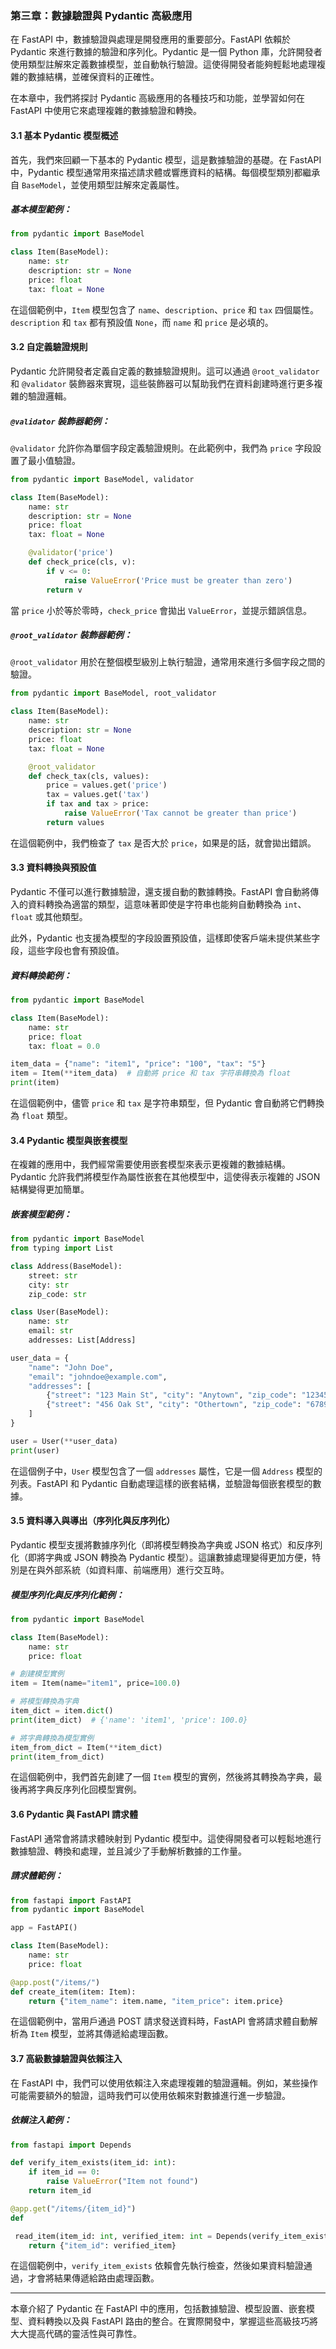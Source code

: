 ### 第三章：數據驗證與 Pydantic 高級應用

在 FastAPI 中，數據驗證與處理是開發應用的重要部分。FastAPI 依賴於 Pydantic 來進行數據的驗證和序列化。Pydantic 是一個 Python 庫，允許開發者使用類型註解來定義數據模型，並自動執行驗證。這使得開發者能夠輕鬆地處理複雜的數據結構，並確保資料的正確性。

在本章中，我們將探討 Pydantic 高級應用的各種技巧和功能，並學習如何在 FastAPI 中使用它來處理複雜的數據驗證和轉換。

#### 3.1 基本 Pydantic 模型概述

首先，我們來回顧一下基本的 Pydantic 模型，這是數據驗證的基礎。在 FastAPI 中，Pydantic 模型通常用來描述請求體或響應資料的結構。每個模型類別都繼承自 `BaseModel`，並使用類型註解來定義屬性。

##### 基本模型範例：
```python
from pydantic import BaseModel

class Item(BaseModel):
    name: str
    description: str = None
    price: float
    tax: float = None
```

在這個範例中，`Item` 模型包含了 `name`、`description`、`price` 和 `tax` 四個屬性。`description` 和 `tax` 都有預設值 `None`，而 `name` 和 `price` 是必填的。

#### 3.2 自定義驗證規則

Pydantic 允許開發者定義自定義的數據驗證規則。這可以通過 `@root_validator` 和 `@validator` 裝飾器來實現，這些裝飾器可以幫助我們在資料創建時進行更多複雜的驗證邏輯。

##### `@validator` 裝飾器範例：
`@validator` 允許你為單個字段定義驗證規則。在此範例中，我們為 `price` 字段設置了最小值驗證。

```python
from pydantic import BaseModel, validator

class Item(BaseModel):
    name: str
    description: str = None
    price: float
    tax: float = None

    @validator('price')
    def check_price(cls, v):
        if v <= 0:
            raise ValueError('Price must be greater than zero')
        return v
```

當 `price` 小於等於零時，`check_price` 會拋出 `ValueError`，並提示錯誤信息。

##### `@root_validator` 裝飾器範例：
`@root_validator` 用於在整個模型級別上執行驗證，通常用來進行多個字段之間的驗證。

```python
from pydantic import BaseModel, root_validator

class Item(BaseModel):
    name: str
    description: str = None
    price: float
    tax: float = None

    @root_validator
    def check_tax(cls, values):
        price = values.get('price')
        tax = values.get('tax')
        if tax and tax > price:
            raise ValueError('Tax cannot be greater than price')
        return values
```

在這個範例中，我們檢查了 `tax` 是否大於 `price`，如果是的話，就會拋出錯誤。

#### 3.3 資料轉換與預設值

Pydantic 不僅可以進行數據驗證，還支援自動的數據轉換。FastAPI 會自動將傳入的資料轉換為適當的類型，這意味著即使是字符串也能夠自動轉換為 `int`、`float` 或其他類型。

此外，Pydantic 也支援為模型的字段設置預設值，這樣即使客戶端未提供某些字段，這些字段也會有預設值。

##### 資料轉換範例：
```python
from pydantic import BaseModel

class Item(BaseModel):
    name: str
    price: float
    tax: float = 0.0

item_data = {"name": "item1", "price": "100", "tax": "5"}
item = Item(**item_data)  # 自動將 price 和 tax 字符串轉換為 float
print(item)
```

在這個範例中，儘管 `price` 和 `tax` 是字符串類型，但 Pydantic 會自動將它們轉換為 `float` 類型。

#### 3.4 Pydantic 模型與嵌套模型

在複雜的應用中，我們經常需要使用嵌套模型來表示更複雜的數據結構。Pydantic 允許我們將模型作為屬性嵌套在其他模型中，這使得表示複雜的 JSON 結構變得更加簡單。

##### 嵌套模型範例：
```python
from pydantic import BaseModel
from typing import List

class Address(BaseModel):
    street: str
    city: str
    zip_code: str

class User(BaseModel):
    name: str
    email: str
    addresses: List[Address]

user_data = {
    "name": "John Doe",
    "email": "johndoe@example.com",
    "addresses": [
        {"street": "123 Main St", "city": "Anytown", "zip_code": "12345"},
        {"street": "456 Oak St", "city": "Othertown", "zip_code": "67890"}
    ]
}

user = User(**user_data)
print(user)
```

在這個例子中，`User` 模型包含了一個 `addresses` 屬性，它是一個 `Address` 模型的列表。FastAPI 和 Pydantic 自動處理這樣的嵌套結構，並驗證每個嵌套模型的數據。

#### 3.5 資料導入與導出（序列化與反序列化）

Pydantic 模型支援將數據序列化（即將模型轉換為字典或 JSON 格式）和反序列化（即將字典或 JSON 轉換為 Pydantic 模型）。這讓數據處理變得更加方便，特別是在與外部系統（如資料庫、前端應用）進行交互時。

##### 模型序列化與反序列化範例：
```python
from pydantic import BaseModel

class Item(BaseModel):
    name: str
    price: float

# 創建模型實例
item = Item(name="item1", price=100.0)

# 將模型轉換為字典
item_dict = item.dict()
print(item_dict)  # {'name': 'item1', 'price': 100.0}

# 將字典轉換為模型實例
item_from_dict = Item(**item_dict)
print(item_from_dict)
```

在這個範例中，我們首先創建了一個 `Item` 模型的實例，然後將其轉換為字典，最後再將字典反序列化回模型實例。

#### 3.6 Pydantic 與 FastAPI 請求體

FastAPI 通常會將請求體映射到 Pydantic 模型中。這使得開發者可以輕鬆地進行數據驗證、轉換和處理，並且減少了手動解析數據的工作量。

##### 請求體範例：
```python
from fastapi import FastAPI
from pydantic import BaseModel

app = FastAPI()

class Item(BaseModel):
    name: str
    price: float

@app.post("/items/")
def create_item(item: Item):
    return {"item_name": item.name, "item_price": item.price}
```

在這個範例中，當用戶通過 POST 請求發送資料時，FastAPI 會將請求體自動解析為 `Item` 模型，並將其傳遞給處理函數。

#### 3.7 高級數據驗證與依賴注入

在 FastAPI 中，我們可以使用依賴注入來處理複雜的驗證邏輯。例如，某些操作可能需要額外的驗證，這時我們可以使用依賴來對數據進行進一步驗證。

##### 依賴注入範例：
```python
from fastapi import Depends

def verify_item_exists(item_id: int):
    if item_id == 0:
        raise ValueError("Item not found")
    return item_id

@app.get("/items/{item_id}")
def

 read_item(item_id: int, verified_item: int = Depends(verify_item_exists)):
    return {"item_id": verified_item}
```

在這個範例中，`verify_item_exists` 依賴會先執行檢查，然後如果資料驗證通過，才會將結果傳遞給路由處理函數。

---

本章介紹了 Pydantic 在 FastAPI 中的應用，包括數據驗證、模型設置、嵌套模型、資料轉換以及與 FastAPI 路由的整合。在實際開發中，掌握這些高級技巧將大大提高代碼的靈活性與可靠性。